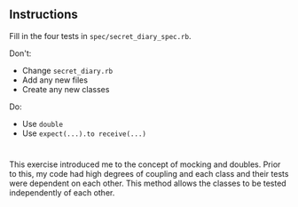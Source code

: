 ## Instructions

Fill in the four tests in  `spec/secret_diary_spec.rb`.

Don't:

-   Change  `secret_diary.rb`
-   Add any new files
-   Create any new classes

Do:

-   Use  `double` 
-   Use  `expect(...).to receive(...)`  
#
This exercise introduced me to the concept of mocking and doubles. Prior to this, my code had high degrees of coupling and each class and their tests were dependent on each other. This method allows the classes to be tested independently of each other. 